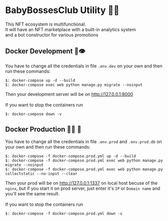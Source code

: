 # BabyBossesClub Utility 👶🏽
This NFT ecosystem is multifunctional.<br> It will have an NFT marketplace with a built-in analytics system<br> and a bot constructor for various promotions
## Docker Development 🐳👁
You have to change all the credentials in file `.env.dev` on your own and then run these commands:
```shell
$: docker-compose up -d --build
$: docker-compose exec web python manage.py migrate --noinput
```
Then your development server will be on http://127.0.0.1:8000 <br><br>
If you want to stop the containers run
```shell
$: docker-compose down -v
```

## Docker Production 🐳💥 🏻
You have to change all the credentials in file `.env.prod` and `.env.prod.db` on your own and then run these commands:
```shell
$: docker-compose -f docker-compose.prod.yml up -d --build
$: docker-compose -f docker-compose.prod.yml exec web python manage.py migrate --noinput
$: docker-compose -f docker-compose.prod.yml exec web python manage.py collectstatic --no-input --clear 
```
Then your prod will be on http://127.0.0.1:1337 on local host becuse of the `nginx`, but if you start it on prod server, just enter it's `IP` or `Domain name` and you'll see the same result.<br><br>
If you want to stop the containers run
```shell
$: docker-compose -f docker-compose.prod.yml down -v
```